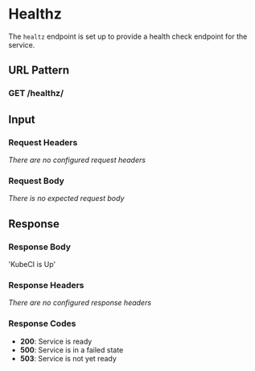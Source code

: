 # Healthz #

The `healtz` endpoint is set up to provide a health check endpoint for the service.

## URL Pattern ##

### GET /healthz/ ###

## Input ##

### Request Headers ###

*There are no configured request headers*

### Request Body ###

*There is no expected request body*

## Response ##

### Response Body ###

'KubeCI is Up'

### Response Headers ###

*There are no configured response headers*

### Response Codes ###

* **200**: Service is ready
* **500**: Service is in a failed state
* **503**: Service is not yet ready
